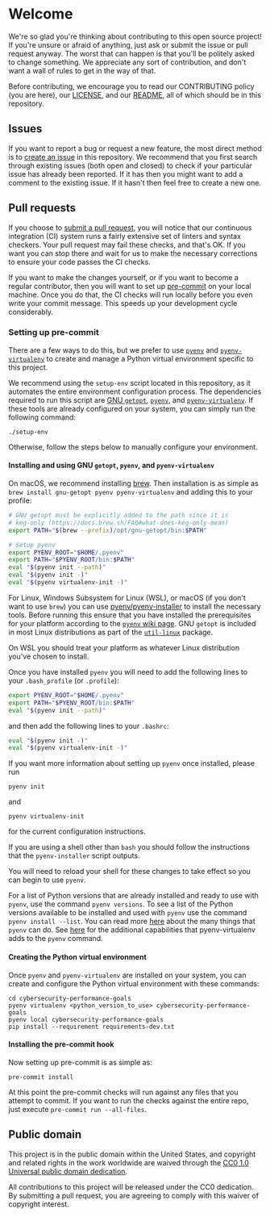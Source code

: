# Welcome #

We're so glad you're thinking about contributing to this open source
project!  If you're unsure or afraid of anything, just ask or submit
the issue or pull request anyway.  The worst that can happen is that
you'll be politely asked to change something.  We appreciate any sort
of contribution, and don't want a wall of rules to get in the way of
that.

Before contributing, we encourage you to read our CONTRIBUTING policy
(you are here), our [LICENSE](LICENSE), and our [README](README.md),
all of which should be in this repository.

## Issues ##

If you want to report a bug or request a new feature, the most direct
method is to [create an
issue](https://github.com/cisagov/cybersecurity-performance-goals/issues) in this
repository.  We recommend that you first search through existing
issues (both open and closed) to check if your particular issue has
already been reported.  If it has then you might want to add a comment
to the existing issue.  If it hasn't then feel free to create a new
one.

## Pull requests ##

If you choose to [submit a pull
request](https://github.com/cisagov/cybersecurity-performance-goals/pulls), you will
notice that our continuous integration (CI) system runs a fairly
extensive set of linters and syntax checkers.  Your pull request may
fail these checks, and that's OK.  If you want you can stop there and
wait for us to make the necessary corrections to ensure your code
passes the CI checks.

If you want to make the changes yourself, or if you want to become a
regular contributor, then you will want to set up
[pre-commit](https://pre-commit.com/) on your local machine.  Once you
do that, the CI checks will run locally before you even write your
commit message.  This speeds up your development cycle considerably.

### Setting up pre-commit ###

There are a few ways to do this, but we prefer to use
[`pyenv`](https://github.com/pyenv/pyenv) and
[`pyenv-virtualenv`](https://github.com/pyenv/pyenv-virtualenv) to
create and manage a Python virtual environment specific to this
project.

We recommend using the `setup-env` script located in this repository,
as it automates the entire environment configuration process. The
dependencies required to run this script are
[GNU `getopt`](https://github.com/util-linux/util-linux/blob/master/misc-utils/getopt.1.adoc),
[`pyenv`](https://github.com/pyenv/pyenv), and [`pyenv-virtualenv`](https://github.com/pyenv/pyenv-virtualenv).
If these tools are already configured on your system, you can simply run the
following command:

```console
./setup-env
```

Otherwise, follow the steps below to manually configure your
environment.

#### Installing and using GNU `getopt`, `pyenv`, and `pyenv-virtualenv` ####

On macOS, we recommend installing [brew](https://brew.sh/).  Then
installation is as simple as `brew install gnu-getopt pyenv pyenv-virtualenv` and
adding this to your profile:

```bash
# GNU getopt must be explicitly added to the path since it is
# keg-only (https://docs.brew.sh/FAQ#what-does-keg-only-mean)
export PATH="$(brew --prefix)/opt/gnu-getopt/bin:$PATH"

# Setup pyenv
export PYENV_ROOT="$HOME/.pyenv"
export PATH="$PYENV_ROOT/bin:$PATH"
eval "$(pyenv init --path)"
eval "$(pyenv init -)"
eval "$(pyenv virtualenv-init -)"
```

For Linux, Windows Subsystem for Linux (WSL), or macOS (if you
don't want to use `brew`) you can use
[pyenv/pyenv-installer](https://github.com/pyenv/pyenv-installer) to
install the necessary tools. Before running this ensure that you have
installed the prerequisites for your platform according to the
[`pyenv` wiki
page](https://github.com/pyenv/pyenv/wiki/common-build-problems).
GNU `getopt` is included in most Linux distributions as part of the
[`util-linux`](https://github.com/util-linux/util-linux) package.

On WSL you should treat your platform as whatever Linux distribution
you've chosen to install.

Once you have installed `pyenv` you will need to add the following
lines to your `.bash_profile` (or `.profile`):

```bash
export PYENV_ROOT="$HOME/.pyenv"
export PATH="$PYENV_ROOT/bin:$PATH"
eval "$(pyenv init --path)"
```

and then add the following lines to your `.bashrc`:

```bash
eval "$(pyenv init -)"
eval "$(pyenv virtualenv-init -)"
```

If you want more information about setting up `pyenv` once installed, please run

```console
pyenv init
```

and

```console
pyenv virtualenv-init
```

for the current configuration instructions.

If you are using a shell other than `bash` you should follow the
instructions that the `pyenv-installer` script outputs.

You will need to reload your shell for these changes to take effect so
you can begin to use `pyenv`.

For a list of Python versions that are already installed and ready to
use with `pyenv`, use the command `pyenv versions`.  To see a list of
the Python versions available to be installed and used with `pyenv`
use the command `pyenv install --list`.  You can read more
[here](https://github.com/pyenv/pyenv/blob/master/COMMANDS.md) about
the many things that `pyenv` can do.  See
[here](https://github.com/pyenv/pyenv-virtualenv#usage) for the
additional capabilities that pyenv-virtualenv adds to the `pyenv`
command.

#### Creating the Python virtual environment ####

Once `pyenv` and `pyenv-virtualenv` are installed on your system, you
can create and configure the Python virtual environment with these
commands:

```console
cd cybersecurity-performance-goals
pyenv virtualenv <python_version_to_use> cybersecurity-performance-goals
pyenv local cybersecurity-performance-goals
pip install --requirement requirements-dev.txt
```

#### Installing the pre-commit hook ####

Now setting up pre-commit is as simple as:

```console
pre-commit install
```

At this point the pre-commit checks will run against any files that
you attempt to commit.  If you want to run the checks against the
entire repo, just execute `pre-commit run --all-files`.

## Public domain ##

This project is in the public domain within the United States, and
copyright and related rights in the work worldwide are waived through
the [CC0 1.0 Universal public domain
dedication](https://creativecommons.org/publicdomain/zero/1.0/).

All contributions to this project will be released under the CC0
dedication. By submitting a pull request, you are agreeing to comply
with this waiver of copyright interest.
